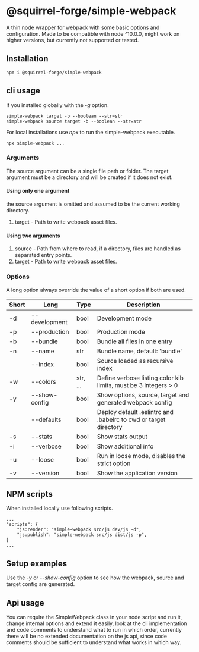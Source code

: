 # @squirrel-forge/simple-webpack
A thin node wrapper for webpack with some basic options and configuration.
Made to be compatible with node ^10.0.0, might work on higher versions, but currently not supported or tested.

## Installation

```
npm i @squirrel-forge/simple-webpack

```

## cli usage

If you installed globally with the *-g* option.
```
simple-webpack target -b --boolean --str=str
simple-webpack source target -b --boolean --str=str

```

For local installations use *npx* to run the simple-webpack executable.
```
npx simple-webpack ...
```

### Arguments

The source argument can be a single file path or folder.
The target argument must be a directory and will be created if it does not exist.

#### Using only one argument

the source argument is omitted and assumed to be the current working directory.
1. target - Path to write webpack asset files.

#### Using two arguments

1. source - Path from where to read, if a directory, files are handled as separated entry points.
2. target - Path to write webpack asset files.

### Options

A long option always override the value of a short option if both are used.

| Short | Long          | Type     | Description                                                      |
|-------|---------------|----------|------------------------------------------------------------------|
| -d    | --development | bool     | Development mode                                                 |
| -p    | --production  | bool     | Production mode                                                  |
| -b    | --bundle      | bool     | Bundle all files in one entry                                    |
| -n    | --name        | str      | Bundle name, default: 'bundle'                                   |
|       | --index       | bool     | Source loaded as recursive index                                 |
| -w    | --colors      | str, ... | Define verbose listing color kib limits, must be 3 integers > 0  |
| -y    | --show-config | bool     | Show options, source, target and generated webpack config        |
|       | --defaults    | bool     | Deploy default .eslintrc and .babelrc to cwd or target directory |
| -s    | --stats       | bool     | Show stats output                                                |
| -i    | --verbose     | bool     | Show additional info                                             |
| -u    | --loose       | bool     | Run in loose mode, disables the strict option                    |
| -v    | --version     | bool     | Show the application version                                     |

## NPM scripts

When installed locally use following scripts.

```
...
"scripts": {
    "js:render": "simple-webpack src/js dev/js -d",
    "js:publish": "simple-webpack src/js dist/js -p",
}
...
```

## Setup examples

Use the *-y* or *--show-config* option to see how the webpack, source and target config are generated.

## Api usage

You can require the SimpleWebpack class in your node script and run it, change internal options and extend it easily, look at the cli implementation and code comments to understand what to run in which order, currently there will be no extended documentation on the js api, since code comments should be sufficient to understand what works in which way.

